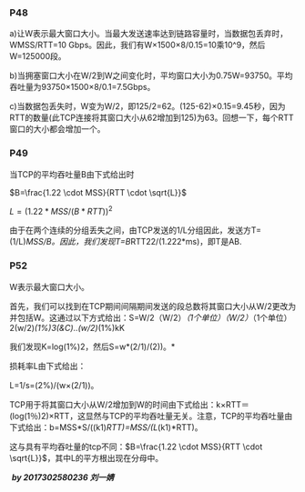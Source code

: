 ### P48

a)让W表示最大窗口大小。当最大发送速率达到链路容量时，当数据包丢弃时，WMSS/RTT=10 Gbps。因此，我们有W×1500×8/0.15=10乘10^9，然后W=125000段。

b)当拥塞窗口大小在W/2到W之间变化时，平均窗口大小为0.75W=93750。平均吞吐量为93750×1500×8/0.1=7.5Gbps。

c)当数据包丢失时，W变为W/2，即125/2=62。(125-62)×0.15=9.45秒，因为RTT的数量(此TCP连接将其窗口大小从62增加到125)为63。回想一下，每个RTT窗口的大小都会增加一个。

### P49

当TCP的平均吞吐量B由下式给出时

$B=\frac{1.22 \cdot MSS}{RTT \cdot \sqrt{L}}$

$L=(1.22\ast MSS/(B\ast RTT))^2$

由于在两个连续的分组丢失之间，由TCP发送的1/L分组因此，发送方T=(1/L)*MSS/B。因此，我们发现T=B*RTT22/(1.222*ms)，即T是AB.

### P52

W表示最大窗口大小。

首先，我们可以找到在TCP期间间隔期间发送的段总数将其窗口大小从W/2更改为并包括W。这通过以下方式给出：S=W/2（W/2）*（1个单位）（W/2）*（1个单位）2(w/2)*(1%)3(&C)..(w/2)*(1%)kK

我们发现K=log(1%)2，然后S=w*(2/1)/(2))。*

损耗率L由下式给出：

L=1/s=(2%)/(w×(2/1))。

TCP用于将其窗口大小从W/2增加到W的时间由下式给出：k×RTT＝(log(1％)2)×RTT，这显然与TCP的平均吞吐量无关。注意，TCP的平均吞吐量由下式给出：b=MSS*S/((k1)*RTT)=MSS/(L*(k1)*RTT)。

这与具有平均吞吐量的tcp不同：$B=\frac{1.22 \cdot MSS}{RTT \cdot \sqrt{L}}$，其中L的平方根出现在分母中。

​																				***by 2017302580236 刘一婧***